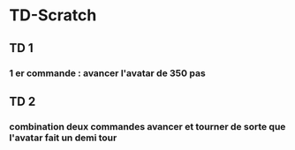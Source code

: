 # TD-Scratch

## TD 1 
### 1 er commande : avancer l'avatar de 350 pas 
## TD 2 
### combination deux commandes avancer et tourner de sorte que l'avatar fait un demi tour
